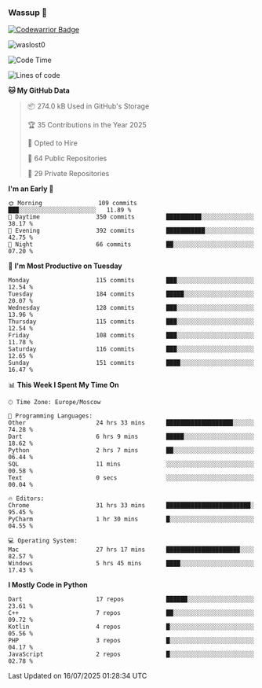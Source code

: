 ### Wassup 👋

[![Codewarrior Badge](https://www.codewars.com/users/waslost/badges/small)](https://www.codewars.com/users/waslost)

<p align="left"> <img src="https://komarev.com/ghpvc/?username=waslost0" alt="waslost0" /></p>

<!--START_SECTION:waka-->
![Code Time](http://img.shields.io/badge/Code%20Time-5%2C939%20hrs%2023%20mins-blue)

![Lines of code](https://img.shields.io/badge/From%20Hello%20World%20I%27ve%20Written-1.5%20million%20lines%20of%20code-blue)

**🐱 My GitHub Data** 

> 📦 274.0 kB Used in GitHub's Storage 
 > 
> 🏆 35 Contributions in the Year 2025
 > 
> 💼 Opted to Hire
 > 
> 📜 64 Public Repositories 
 > 
> 🔑 29 Private Repositories 
 > 
**I'm an Early 🐤** 

```text
🌞 Morning                109 commits         ███░░░░░░░░░░░░░░░░░░░░░░   11.89 % 
🌆 Daytime                350 commits         ██████████░░░░░░░░░░░░░░░   38.17 % 
🌃 Evening                392 commits         ███████████░░░░░░░░░░░░░░   42.75 % 
🌙 Night                  66 commits          ██░░░░░░░░░░░░░░░░░░░░░░░   07.20 % 
```
📅 **I'm Most Productive on Tuesday** 

```text
Monday                   115 commits         ███░░░░░░░░░░░░░░░░░░░░░░   12.54 % 
Tuesday                  184 commits         █████░░░░░░░░░░░░░░░░░░░░   20.07 % 
Wednesday                128 commits         ███░░░░░░░░░░░░░░░░░░░░░░   13.96 % 
Thursday                 115 commits         ███░░░░░░░░░░░░░░░░░░░░░░   12.54 % 
Friday                   108 commits         ███░░░░░░░░░░░░░░░░░░░░░░   11.78 % 
Saturday                 116 commits         ███░░░░░░░░░░░░░░░░░░░░░░   12.65 % 
Sunday                   151 commits         ████░░░░░░░░░░░░░░░░░░░░░   16.47 % 
```


📊 **This Week I Spent My Time On** 

```text
🕑︎ Time Zone: Europe/Moscow

💬 Programming Languages: 
Other                    24 hrs 33 mins      ███████████████████░░░░░░   74.28 % 
Dart                     6 hrs 9 mins        █████░░░░░░░░░░░░░░░░░░░░   18.62 % 
Python                   2 hrs 7 mins        ██░░░░░░░░░░░░░░░░░░░░░░░   06.44 % 
SQL                      11 mins             ░░░░░░░░░░░░░░░░░░░░░░░░░   00.58 % 
Text                     0 secs              ░░░░░░░░░░░░░░░░░░░░░░░░░   00.04 % 

🔥 Editors: 
Chrome                   31 hrs 33 mins      ████████████████████████░   95.45 % 
PyCharm                  1 hr 30 mins        █░░░░░░░░░░░░░░░░░░░░░░░░   04.55 % 

💻 Operating System: 
Mac                      27 hrs 17 mins      █████████████████████░░░░   82.57 % 
Windows                  5 hrs 45 mins       ████░░░░░░░░░░░░░░░░░░░░░   17.43 % 
```

**I Mostly Code in Python** 

```text
Dart                     17 repos            ██████░░░░░░░░░░░░░░░░░░░   23.61 % 
C++                      7 repos             ██░░░░░░░░░░░░░░░░░░░░░░░   09.72 % 
Kotlin                   4 repos             █░░░░░░░░░░░░░░░░░░░░░░░░   05.56 % 
PHP                      3 repos             █░░░░░░░░░░░░░░░░░░░░░░░░   04.17 % 
JavaScript               2 repos             █░░░░░░░░░░░░░░░░░░░░░░░░   02.78 % 
```




 Last Updated on 16/07/2025 01:28:34 UTC
<!--END_SECTION:waka-->

